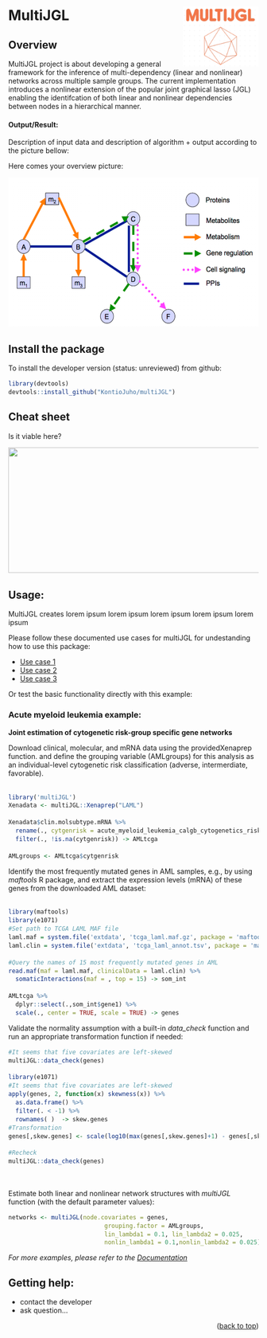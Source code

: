 # MultiJGL <img src="man/logo/multijgl.png" align="right" height = 120/>



## Overview

MultiJGL project is about developing a general framework for the inference of multi-dependency (linear and nonlinear) networks across multiple sample groups. The current implementation introduces a nonlinear extension of the popular joint graphical lasso (JGL) enabling the identifcation of both linear and nonlinear dependencies between nodes in a hierarchical manner. 

#### Output/Result: 

Description of input data and description of algorithm + output according to the picture bellow:

Here comes your overview picture:

<img src="example/new-figure-10-1024x576.png"  height = 300/>


<!-- GETTING STARTED -->
## Install the package
To install the developer version (status: unreviewed) from github:
```r
library(devtools)
devtools::install_github("KontioJuho/multiJGL")
``` 

## Cheat sheet
Is it viable here?

<a href="https://github.com/rstudio/cheatsheets/blob/main/data-import.pdf"><img src="https://raw.githubusercontent.com/rstudio/cheatsheets/main/pngs/thumbnails/data-import-cheatsheet-thumbs.png" width="630" height="252"/></a>

<!-- USAGE EXAMPLES -->
## Usage: 

MultiJGL creates lorem ipsum lorem ipsum lorem ipsum lorem ipsum lorem ipsum

Please follow these documented use cases for multiJGL for undestanding how to use this package:

- [Use case 1]()
- [Use case 2]()
- [Use case 3]()

Or test the basic functionality directly with this example:


### Acute myeloid leukemia example: 

**Joint estimation of cytogenetic risk-group specific gene networks** 

Download clinical, molecular, and  mRNA data
using the providedXenaprep function. and define the grouping variable (AMLgroups) for this analysis as an individual-level 
cytogenetic risk classification (adverse, intermerdiate, favorable). 

```r

library('multiJGL')
Xenadata <- multiJGL::Xenaprep("LAML")

Xenadata$clin.molsubtype.mRNA %>% 
  rename(., cytgenrisk = acute_myeloid_leukemia_calgb_cytogenetics_risk_category) %>% 
  filter(., !is.na(cytgenrisk)) -> AMLtcga

AMLgroups <- AMLtcga$cytgenrisk

```
Identify the most frequently mutated genes in AML samples, e.g., by using _maftools_ R package, and
extract the expression levels (mRNA) of these genes from the downloaded AML dataset: 
```r

library(maftools)
library(e1071)
#Set path to TCGA LAML MAF file
laml.maf = system.file('extdata', 'tcga_laml.maf.gz', package = 'maftools')
laml.clin = system.file('extdata', 'tcga_laml_annot.tsv', package = 'maftools')

#Query the names of 15 most frequently mutated genes in AML
read.maf(maf = laml.maf, clinicalData = laml.clin) %>% 
  somaticInteractions(maf = , top = 15) -> som_int 

AMLtcga %>%
  dplyr::select(.,som_int$gene1) %>%
  scale(., center = TRUE, scale = TRUE) -> genes

```
Validate the normality assumption with a built-in _data_check_ function and run an appropriate transformation function if needed:
```r
#It seems that five covariates are left-skewed
multiJGL::data_check(genes)

library(e1071)
#It seems that five covariates are left-skewed
apply(genes, 2, function(x) skewness(x)) %>% 
  as.data.frame() %>% 
  filter(. < -1) %>%
  rownames( )  -> skew.genes
#Transformation
genes[,skew.genes] <- scale(log10(max(genes[,skew.genes]+1) - genes[,skew.genes]))

#Recheck
multiJGL::data_check(genes)

  
```
Estimate both linear and nonlinear network structures with _multiJGL_ function (with the default parameter values):
```r
networks <- multiJGL(node.covariates = genes,
                           grouping.factor = AMLgroups,
                           lin_lambda1 = 0.1, lin_lambda2 = 0.025,
                           nonlin_lambda1 = 0.1,nonlin_lambda2 = 0.025)
```


_For more examples, please refer to the [Documentation]()_


## Getting help: 

- contact the developer
- ask question...

<p align="right">(<a href="#top">back to top</a>)</p>
